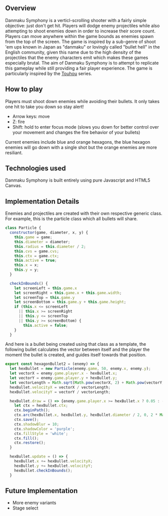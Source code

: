## Overview 

Danmaku Symphony is a verticl-scrolling shooter with a fairly simple objective: just don't get hit. Players will dodge enemy projectiles while also attempting to shoot enemies down in order to increase their score count. Players can move anywhere within the game bounds as enemies spawn from the top of the screen. The game is inspired by a sub-genre of shoot 'em ups known in Japan as "danmaku" or lovingly called "bullet hell" in the English community, given this name due to the high density of the projectiles that the enemy characters emit which makes these games especially brutal. The aim of Danmaku Symphony is to attempt to replicate this gameplay while still providing a fair player experience. The game is particularly inspired by the [Touhou](https://en.wikipedia.org/wiki/Touhou_Project) series. 

## How to play
Players must shoot down enemies while avoiding their bullets. It only takes one hit to take you down so stay alert! 

* Arrow keys: move
* Z: fire
* Shift: hold to enter focus mode (slows you down for better control over your movement and changes the fire behavior of your bullets)

Current enemies include blue and orange hexagons, the blue hexagon enemies will go down with a single shot but the orange enemies are more resiliant. 

## Technologies used
Danmaku Symphony is built entirely using pure Javascript and HTML5 Canvas. 

## Implementation Details
Enemies and projectiles are created with their own respective generic class. For example, this is the particle class which all bullets will share. 

```js 
class Particle {
  constructor(game, diameter, x, y) {
    this.game = game;
    this.diameter = diameter;
    this.radius = this.diameter / 2;
    this.cvs = game.cvs;
    this.ctx = game.ctx;
    this.active = true;
    this.x = x;
    this.y = y;
  }

  checkInBounds() {
    let screenLeft = this.game.x
    let screenRight = this.game.x + this.game.width;
    let screenTop = this.game.y
    let screenBottom = this.game.y + this.game.height;
    if (this.x <= screenLeft
      || this.x >= screenRight
      || this.y <= screenTop
      || this.y >= screenBottom) {
        this.active = false;
    }
  }
```

And here is a bullet being created using that class as a template, the following bullet calculates the vector between itself and the player the moment the bullet is created, and guides itself towards that position.

```js
export const hexagonBullet2 = (enemy) => { 
  let hexBullet = new Particle(enemy.game, 50, enemy.x, enemy.y);
  let vectorX = enemy.game.player.x - hexBullet.x;
  let vectorY = enemy.game.player.y + hexBullet.y;
  let vectorLength = Math.sqrt(Math.pow(vectorX, 2) + Math.pow(vectorY, 2));
  hexBullet.velocityX = vectorX / vectorLength;
  hexBullet.velocityY = vectorY / vectorLength;

  hexBullet.draw = () => {enemy.game.player.x >= hexBullet.x ? 0.05 : -0.05; 
    let ctx = hexBullet.ctx;
    ctx.beginPath();
    ctx.arc(hexBullet.x, hexBullet.y, hexBullet.diameter / 2, 0, 2 * Math.PI);
    ctx.save();
    ctx.shadowBlur = 10;
    ctx.shadowColor = 'purple';
    ctx.fillStyle = 'white';
    ctx.fill();
    ctx.restore();
  }

  hexBullet.update = () => {
    hexBullet.x += hexBullet.velocityX;
    hexBullet.y += hexBullet.velocityY;
    hexBullet.checkInBounds();
  }
```

## Future Implementation
* More enemy variants
* Stage select



